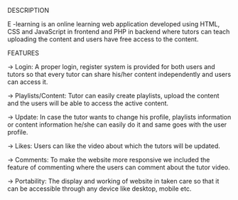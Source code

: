 DESCRIPTION

E -learning is an online learning web application developed using HTML, CSS and JavaScript in frontend and PHP in backend where tutors can teach uploading the content and users have free access to the content.

FEATURES​

→ Login: A proper login, register system is provided for both users and tutors so that every tutor can share his/her content independently and users can access it. ​

→ Playlists/Content: Tutor can easily create playlists, upload the content and the users will be able to access the active content. ​

→ Update: In case the tutor wants to change his profile, playlists information or content information he/she can easily do it and same goes with the user profile.

→ Likes: Users can like the video about which the tutors will be updated.​

→ Comments: To make the website more responsive we included the feature of commenting where the users can comment about the tutor video.​

→ Portability: The display and working of website in taken care so that it can be accessible through any device like desktop, mobile etc.
